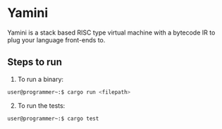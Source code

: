 # Yamini

Yamini is a stack based RISC type virtual machine with a bytecode IR to plug your language front-ends to.  

## Steps to run

1. To run a binary:

```bash
user@programmer~:$ cargo run <filepath>
```

2. To run the tests:

```bash
user@programmer~:$ cargo test
```
